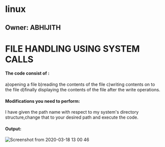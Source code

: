 # linux
## Owner: ABHIJITH

# FILE HANDLING USING SYSTEM CALLS

#### The code consist of :
a)opening a file
b)reading the contents of the file
c)writing contents on to the file
d)finally displaying the contents of the file after the write operations.

#### Modifications you need to perform:
I have given the path name with respect to my system's directory structure,change that to your desired path and execute the code.

#### Output:
![Screenshot from 2020-03-18 13 00 46](https://user-images.githubusercontent.com/61534395/76936265-a402cd00-6918-11ea-9f13-d76b4bfc4209.jpeg)
